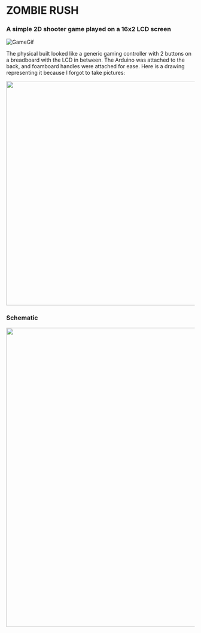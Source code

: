 # ZOMBIE RUSH
### A simple 2D shooter game played on a 16x2 LCD screen

![GameGif](https://user-images.githubusercontent.com/108099095/218278889-e06baaf4-29f5-4594-b747-a7ead2fe918e.gif)

The physical built looked like a generic gaming controller with 2 buttons on a breadboard with the LCD in between. The Arduino was attached to the back, and foamboard handles were attached for ease. Here is a drawing representing it because I forgot to take pictures: 

<img src="https://user-images.githubusercontent.com/108099095/218279292-84efaaf6-130b-4ec5-9bed-1aaa8a09430f.png" width="600">

### Schematic
<img src="https://user-images.githubusercontent.com/108099095/218279518-22907a45-c468-4aa3-9fc5-e27cd52c2690.png" width="800">
